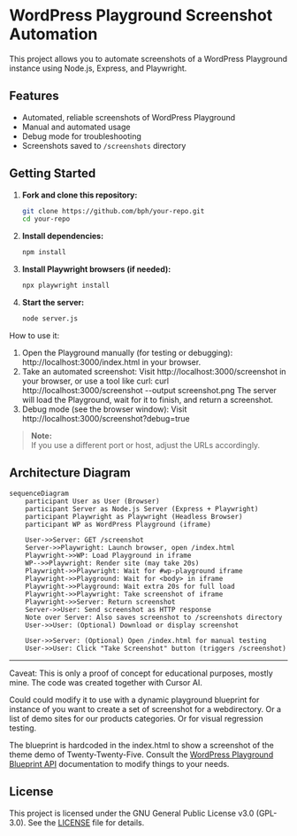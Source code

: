 

# WordPress Playground Screenshot Automation

This project allows you to automate screenshots of a WordPress Playground instance using Node.js, Express, and Playwright.

## Features

- Automated, reliable screenshots of WordPress Playground
- Manual and automated usage
- Debug mode for troubleshooting
- Screenshots saved to `/screenshots` directory

## Getting Started

1. **Fork and clone this repository:**
   ```bash
   git clone https://github.com/bph/your-repo.git
   cd your-repo
   ```

2. **Install dependencies:**
   ```bash
   npm install
   ```

3. **Install Playwright browsers (if needed):**
   ```bash
   npx playwright install
   ```

4. **Start the server:**
   ```bash
   node server.js
   ```
How to use it: 

1. Open the Playground manually (for testing or debugging): http://localhost:3000/index.html in your browser.
2. Take an automated screenshot: Visit http://localhost:3000/screenshot in your browser, or use a tool like curl: curl http://localhost:3000/screenshot --output screenshot.png
The server will load the Playground, wait for it to finish, and return a screenshot.
3. Debug mode (see the browser window): Visit http://localhost:3000/screenshot?debug=true

> **Note:**  
> If you use a different port or host, adjust the URLs accordingly.

## Architecture Diagram

```mermaid
sequenceDiagram
    participant User as User (Browser)
    participant Server as Node.js Server (Express + Playwright)
    participant Playwright as Playwright (Headless Browser)
    participant WP as WordPress Playground (iframe)

    User->>Server: GET /screenshot
    Server->>Playwright: Launch browser, open /index.html
    Playwright->>WP: Load Playground in iframe
    WP-->>Playwright: Render site (may take 20s)
    Playwright->>Playwright: Wait for #wp-playground iframe
    Playwright->>Playground: Wait for <body> in iframe
    Playwright->>Playground: Wait extra 20s for full load
    Playwright->>Playwright: Take screenshot of iframe
    Playwright->>Server: Return screenshot
    Server->>User: Send screenshot as HTTP response
    Note over Server: Also saves screenshot to /screenshots directory
    User->>User: (Optional) Download or display screenshot

    User->>Server: (Optional) Open /index.html for manual testing
    User->>User: Click "Take Screenshot" button (triggers /screenshot)
```
---
Caveat: This is only a proof of concept for educational purposes, mostly mine. The code was created together with Cursor AI. 

Could could modify it to use with a dynamic playground blueprint for instance of you want to create a set of screenshot for a webdirectory. Or a list of demo sites for our products categories. Or for visual regression testing. 

The blueprint is hardcoded in the index.html to show a screenshot of the theme demo of Twenty-Twenty-Five. Consult the [WordPress Playground Blueprint API](https://wordpress.github.io/wordpress-playground/blueprints) documentation to modify things to your needs. 

## License

   This project is licensed under the GNU General Public License v3.0 (GPL-3.0).
   See the [LICENSE](LICENSE) file for details.
